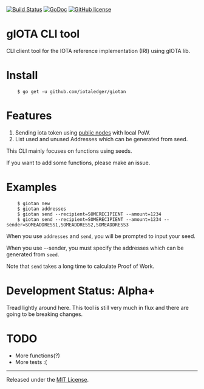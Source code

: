 [![Build Status](https://travis-ci.org/iotaledger/giotan.svg?branch=master)](https://travis-ci.org/iotaledger/giotan)
[![GoDoc](https://godoc.org/github.com/iotaledger/giotann?status.svg)](https://godoc.org/github.com/iotaledger/giotan)
[![GitHub license](https://img.shields.io/badge/license-MIT-blue.svg)](https://raw.githubusercontent.com/iotaledger/giotan/master/LICENSE)

gIOTA CLI tool
=====

CLI client tool for the IOTA reference implementation (IRI) using gIOTA lib.

Install
====
```
    $ go get -u github.com/iotaledger/giotan
```

Features
====

1. Sending iota token using [public nodes](http://iotasupport.com/lightwallet.shtml) with local PoW.
2. List used and unused Addresses which can be generated from seed.

This CLI mainly focuses on functions using seeds.

If you want to add some functions, please make an issue.

Examples
====

```
    $ giotan new
    $ giotan addresses 
    $ giotan send --recipient=SOMERECIPIENT --amount=1234
    $ giotan send --recipient=SOMERECIPIENT --amount=1234 --sender=SOMEADDRESS1,SOMEADDRESS2,SOMEADDRESS3
```

When you use `addresses` and `send`, you will be prompted to input your seed.

When you use --sender, you must specify the addresses which can be generated from `seed`.

Note that `send` takes a long time to calculate Proof of Work.

Development Status: Alpha+
=========================

Tread lightly around here. This tool is still very much
in flux and there are going to be breaking changes.


TODO
=========================

* More functions(?)
* More tests :(

<hr>

Released under the [MIT License](LICENSE).
